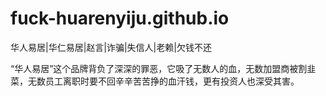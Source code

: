 # fuck-huarenyiju.github.io

华人易居|华仁易居|赵言|诈骗|失信人|老赖|欠钱不还

“华人易居”这个品牌背负了深深的罪恶，它吸了无数人的血，无数加盟商被割韭菜，无数员工离职时要不回辛辛苦苦挣的血汗钱，更有投资人也深受其害。